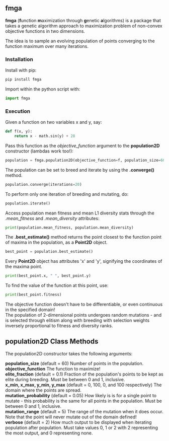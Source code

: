 ## fmga
**fmga** (**f**unction **m**aximization through **g**enetic **a**lgorithms) is a package that takes a genetic algorithm approach to maximization problem of non-convex objective functions in two dimensions.
  
The idea is to sample an evolving population of points converging to the function maximum over many iterations.

### Installation
Install with pip:
```bash
pip install fmga
```
Import within the python script with:
```python
import fmga
```

### Execution
Given a function on two variables x and y, say:
```python
def f(x, y):
    return x - math.sin(y) + 28
```
Pass this function as the *objective_function* argument to the **population2D** constructor (lambdas work too!):
```python
population = fmga.population2D(objective_function=f, population_size=60)
```
The population can be set to breed and iterate by using the **.converge()** method.
```python
population.converge(iterations=20)
```
To perform only one iteration of breeding and mutating, do:
```python
population.iterate()
```
Access population mean fitness and mean L1 diversity stats through the _.mean_fitness_ and _.mean_diversity_ attributes:
```python
print(population.mean_fitness, population.mean_diversity)
```

The **.best_estimate()** method returns the point closest to the function point of maxima in the population, as a **Point2D** object.
```python
best_point = population.best_estimate()
```
Every **Point2D** object has attributes 'x' and 'y', signifying the coordinates of the maxima point.
```python
print(best_point.x, " ", best_point.y)
```
To find the value of the function at this point, use:
```python
print(best_point.fitness)
```

The objective function doesn't have to be differentiable, or even continuous in the specified domain!  
The population of 2-dimensional points undergoes random mutations - and is selected through elitism along with breeding with selection weights inversely proportional to fitness and diversity ranks.

## population2D Class Methods
The population2D constructor takes the following arguments:

**population_size** (default = 60) Number of points in the population.  
**objective_function** The function to maximize!  
**elite_fraction** (default = 0.1) Fraction of the population's points to be kept as elite during breeding. Must be between 0 and 1, inclusive.  
**x_min, x_max, y_min, y_max** (default = 0, 100, 0, and 100 respectively) The domain where the points are spread.  
**mutation_probability** (default = 0.05) How likely is is for a single point to mutate - this probability is the same for all points in the population.
Must be between 0 and 1, inclusive.  
**mutation_range** (default = 5) The range of the mutation when it does occur. Note that the point will never mutate out of the domain defined!  
**verbose** (default = 2) How much output to be displayed when iterating population after population. Must take values 0, 1 or 2 with 2 representing the most output, and 0 representing none.

